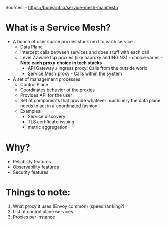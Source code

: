 Sources:
    - https://buoyant.io/service-mesh-manifesto

# What is a Service Mesh?
- A bunch of user space proxies stuck next to each service
    - Data Plane
    - Intercept calls between services and does stuff with each call
    - Level 7 aware tcp proxies (like haproxy and NGINX) - choice varies - **Note each proxy choice in tech stacks**
        - API Gateway / ingress proxy: Calls from the outside world
        - Service Mesh proxy - Calls within the system
- A set of management processes
    - Control Plane
    - Coordinates behavior of the proxies
    - Provides API for the user
    - Set of components that provide whatever machinery the data plane needs to act in a coordinated fashion
    - Examples:
        - Service discovery
        - TLS certificate issuing
        - metric aggregation

# Why?
- Reliability features
- Observability features
- Security features


# Things to note:
1. What proxy it uses (Envoy common) (speed ranking?)
2. List of control plane services
3. Proxies per instance

